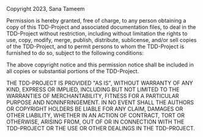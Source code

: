 Copyright 2023, Sana Tameem

Permission is hereby granted, free of charge, to any person obtaining a copy of this TDD-Project and associated documentation files, to deal in the TDD-Project without restriction, including without limitation the rights to use, copy, modify, merge, publish, distribute, sublicense, and/or sell copies of the TDD-Project, and to permit persons to whom the TDD-Project is furnished to do so, subject to the following conditions:

The above copyright notice and this permission notice shall be included in all copies or substantial portions of the TDD-Project.

THE TDD-PROJECT IS PROVIDED "AS IS", WITHOUT WARRANTY OF ANY KIND, EXPRESS OR IMPLIED, INCLUDING BUT NOT LIMITED TO THE WARRANTIES OF MERCHANTABILITY, FITNESS FOR A PARTICULAR PURPOSE AND NONINFRINGEMENT. IN NO EVENT SHALL THE AUTHORS OR COPYRIGHT HOLDERS BE LIABLE FOR ANY CLAIM, DAMAGES OR OTHER LIABILITY, WHETHER IN AN ACTION OF CONTRACT, TORT OR OTHERWISE, ARISING FROM, OUT OF OR IN CONNECTION WITH THE TDD-PROJECT OR THE USE OR OTHER DEALINGS IN THE TDD-PROJECT.
